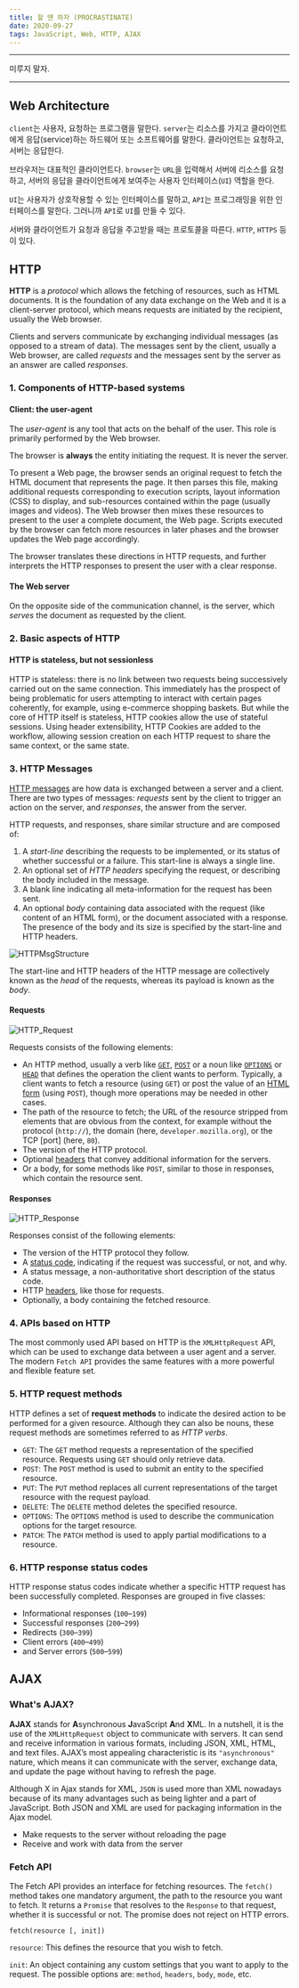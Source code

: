 ```yaml
---
title: 할 땐 하자 (PROCRASTINATE)
date: 2020-09-27
tags: JavaScript, Web, HTTP, AJAX
---
```


---

미루지 말자.

---

## Web Architecture

`client`는 사용자, 요청하는 프로그램을 말한다. `server`는 리소스를 가지고 클라이언트에게 응답(service)하는 하드웨어 또는 소프트웨어를 말한다. 클라이언트는 요청하고, 서버는 응답한다.

브라우저는 대표적인 클라이언트다. `browser`는 `URL`을 입력해서 서버에 리소스를 요청하고, 서버의 응답을 클라이언트에게 보여주는 사용자 인터페이스(`UI`) 역할을 한다.

`UI`는 사용자가 상호작용할 수 있는 인터페이스를 말하고, `API`는 프로그래밍을 위한 인터페이스를 말한다. 그러니까 `API`로 `UI`를 만들 수 있다.

서버와 클라이언트가 요청과 응답을 주고받을 때는 프로토콜을 따른다. `HTTP`, `HTTPS` 등이 있다.

## HTTP

**HTTP** is a _protocol_ which allows the fetching of resources, such as HTML documents. It is the foundation of any data exchange on the Web and it is a client-server protocol, which means requests are initiated by the recipient, usually the Web browser.

Clients and servers communicate by exchanging individual messages (as opposed to a stream of data). The messages sent by the client, usually a Web browser, are called _requests_ and the messages sent by the server as an answer are called _responses_.

### 1. Components of HTTP-based systems

#### Client: the user-agent

The _user-agent_ is any tool that acts on the behalf of the user. This role is primarily performed by the Web browser.

The browser is **always** the entity initiating the request. It is never the server.

To present a Web page, the browser sends an original request to fetch the HTML document that represents the page. It then parses this file, making additional requests corresponding to execution scripts, layout information (CSS) to display, and sub-resources contained within the page (usually images and videos). The Web browser then mixes these resources to present to the user a complete document, the Web page. Scripts executed by the browser can fetch more resources in later phases and the browser updates the Web page accordingly.

The browser translates these directions in HTTP requests, and further interprets the HTTP responses to present the user with a clear response.

#### The Web server

On the opposite side of the communication channel, is the server, which _serves_ the document as requested by the client.

### 2. Basic aspects of HTTP

#### HTTP is stateless, but not sessionless

HTTP is stateless: there is no link between two requests being successively carried out on the same connection. This immediately has the prospect of being problematic for users attempting to interact with certain pages coherently, for example, using e-commerce shopping baskets. But while the core of HTTP itself is stateless, HTTP cookies allow the use of stateful sessions. Using header extensibility, HTTP Cookies are added to the workflow, allowing session creation on each HTTP request to share the same context, or the same state.

### 3. HTTP Messages

[HTTP messages](https://developer.mozilla.org/en-US/docs/Web/HTTP/Messages) are how data is exchanged between a server and a client. There are two types of messages: _requests_ sent by the client to trigger an action on the server, and _responses_, the answer from the server.

HTTP requests, and responses, share similar structure and are composed of:

1. A _start-line_ describing the requests to be implemented, or its status of whether successful or a failure. This start-line is always a single line.
2. An optional set of _HTTP headers_ specifying the request, or describing the body included in the message.
3. A blank line indicating all meta-information for the request has been sent.
4. An optional _body_ containing data associated with the request (like content of an HTML form), or the document associated with a response. The presence of the body and its size is specified by the start-line and HTTP headers.

![HTTPMsgStructure](static/HTTPMsgStructure.jpg)

The start-line and HTTP headers of the HTTP message are collectively known as the _head_ of the requests, whereas its payload is known as the _body_.

#### Requests

![HTTP_Request](static/HTTP_Request.png)

Requests consists of the following elements:

- An HTTP method, usually a verb like [`GET`](https://developer.mozilla.org/en-US/docs/Web/HTTP/Methods/GET), [`POST`](https://developer.mozilla.org/en-US/docs/Web/HTTP/Methods/POST) or a noun like [`OPTIONS`](https://developer.mozilla.org/en-US/docs/Web/HTTP/Methods/OPTIONS) or [`HEAD`](https://developer.mozilla.org/en-US/docs/Web/HTTP/Methods/HEAD) that defines the operation the client wants to perform. Typically, a client wants to fetch a resource (using `GET`) or post the value of an [HTML form](https://developer.mozilla.org/en-US/docs/Web/Guide/HTML/Forms) (using `POST`), though more operations may be needed in other cases.
- The path of the resource to fetch; the URL of the resource stripped from elements that are obvious from the context, for example without the protocol (`http://`), the domain (here, `developer.mozilla.org`), or the TCP [port] (here, `80`).
- The version of the HTTP protocol.
- Optional [headers](https://developer.mozilla.org/en-US/docs/Web/HTTP/Headers) that convey additional information for the servers.
- Or a body, for some methods like `POST`, similar to those in responses, which contain the resource sent.

#### Responses

![HTTP_Response](static/HTTP_Response.png)

Responses consist of the following elements:

- The version of the HTTP protocol they follow.
- A [status code](https://developer.mozilla.org/en-US/docs/Web/HTTP/Status), indicating if the request was successful, or not, and why.
- A status message, a non-authoritative short description of the status code.
- HTTP [headers](https://developer.mozilla.org/en-US/docs/Web/HTTP/Headers), like those for requests.
- Optionally, a body containing the fetched resource.

### 4. APIs based on HTTP

The most commonly used API based on HTTP is the `XMLHttpRequest` API, which can be used to exchange data between a user agent and a server. The modern `Fetch API` provides the same features with a more powerful and flexible feature set.

### 5. HTTP request methods

HTTP defines a set of **request methods** to indicate the desired action to be performed for a given resource. Although they can also be nouns, these request methods are sometimes referred to as _HTTP verbs_.

- `GET`: The `GET` method requests a representation of the specified resource. Requests using `GET` should only retrieve data.
- `POST`: The `POST` method is used to submit an entity to the specified resource.
- `PUT`: The `PUT` method replaces all current representations of the target resource with the request payload.
- `DELETE`: The `DELETE` method deletes the specified resource.
- `OPTIONS`: The `OPTIONS` method is used to describe the communication options for the target resource.
- `PATCH`: The `PATCH` method is used to apply partial modifications to a resource.

### 6. HTTP response status codes

HTTP response status codes indicate whether a specific HTTP request has been successfully completed. Responses are grouped in five classes:

- Informational responses (`100`–`199`)
- Successful responses (`200`–`299`)
- Redirects (`300`–`399`)
- Client errors (`400`–`499`)
- and Server errors (`500`–`599`)

## AJAX

### What's AJAX?

**AJAX** stands for **A**synchronous **J**avaScript **A**nd **X**ML. In a nutshell, it is the use of the `XMLHttpRequest` object to communicate with servers. It can send and receive information in various formats, including JSON, XML, HTML, and text files. AJAX’s most appealing characteristic is its `"asynchronous"` nature, which means it can communicate with the server, exchange data, and update the page without having to refresh the page.

Although X in Ajax stands for XML, `JSON` is used more than XML nowadays because of its many advantages such as being lighter and a part of JavaScript. Both JSON and XML are used for packaging information in the Ajax model.

- Make requests to the server without reloading the page
- Receive and work with data from the server

### Fetch API

The Fetch API provides an interface for fetching resources. The `fetch()` method takes one mandatory argument, the path to the resource you want to fetch. It returns a `Promise` that resolves to the `Response` to that request, whether it is successful or not. The promise does not reject on HTTP errors.

`fetch(resource [, init])`

`resource`: This defines the resource that you wish to fetch.

`init`: An object containing any custom settings that you want to apply to the request. The possible options are: `method`, `headers`, `body`, `mode`, etc.
